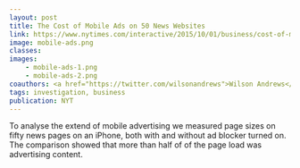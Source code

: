 ```yaml
---
layout: post
title: The Cost of Mobile Ads on 50 News Websites
link: https://www.nytimes.com/interactive/2015/10/01/business/cost-of-mobile-ads.html
image: mobile-ads.png
classes:
images:
    - mobile-ads-1.png
    - mobile-ads-2.png
coauthors: <a href="https://twitter.com/wilsonandrews">Wilson Andrews</a> & <a href="http://joshmkeller.com/">Josh Keller</a>
tags: investigation, business
publication: NYT
---
```


To analyse the extend of mobile advertising we measured page sizes on fifty news pages on an iPhone, both with and without ad blocker turned on. The comparison showed that more than half of of the page load was advertising content.
